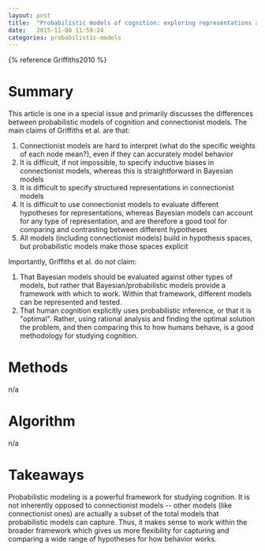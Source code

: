 ```yaml
---
layout: post
title:  "Probabilistic models of cognition: exploring representations and inductive biases"
date:   2015-11-08 11:59:24
categories: probabilistic-models
---
```



{% reference Griffiths2010 %}

# Summary

This article is one in a special issue and primarily discusses the differences between probabilistic models of cognition and connectionist models. The main claims of Griffiths et al. are that:

1. Connectionist models are hard to interpret (what do the specific weights of each node mean?), even if they can accurately model behavior
2. It is difficult, if not impossible, to specify inductive biases in connectionist models, whereas this is straightforward in Bayesian models
3. It is difficult to specify structured representations in connectionist models
4. It is difficult to use connectionist models to evaluate different hypotheses for representations, whereas Bayesian models can account for any type of representation, and are therefore a good tool for comparing and contrasting between different hypotheses
5. All models (including connectionist models) build in hypothesis spaces, but probabilistic models make those spaces explicit

Importantly, Griffiths et al. do *not* claim:

1. That Bayesian models should be evaluated against other types of models, but rather that Bayesian/probabilistic models provide a framework with which to work. Within that framework, different models can be represented and tested.
2. That human cognition explicitly uses probabilistic inference, or that it is "optimal". Rather, using rational analysis and finding the optimal solution the problem, and then comparing this to how humans behave, is a good methodology for studying cognition.

# Methods

n/a

# Algorithm

n/a

# Takeaways

Probabilistic modeling is a powerful framework for studying cognition. It is not inherently opposed to connectionist models -- other models (like connectionist ones) are actually a subset of the total models that probabilistic models can capture. Thus, it makes sense to work within the broader framework which gives us more flexibility for capturing and comparing a wide range of hypotheses for how behavior works.
